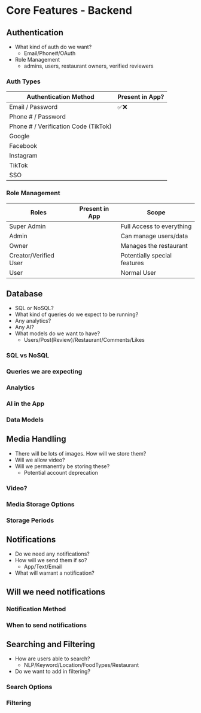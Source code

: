 
# Core Features - Backend

## Authentication

- What kind of auth do we want?
	- Email/Phone#/OAuth
- Role Management
	- admins, users, restaurant owners, verified reviewers


### Auth Types

| Authentication Method                | Present in App? |
| ------------------------------------ | --------------- |
| Email / Password                     | ✅❌              |
| Phone # / Password                   |                 |
| Phone # / Verification Code (TikTok) |                 |
| Google                               |                 |
| Facebook                             |                 |
| Instagram                            |                 |
| TikTok                               |                 |
| SSO                                  |                 |

### Role  Management

| Roles                 | Present in App | Scope                        |
| --------------------- | -------------- | ---------------------------- |
| Super Admin           |                | Full Access to everything    |
| Admin                 |                | Can manage users/data        |
| Owner                 |                | Manages the restaurant       |
| Creator/Verified User |                | Potentially special features |
| User                  |                | Normal User                  |

## Database

- SQL or NoSQL?
- What kind of queries do we expect to be running?
- Any analytics?
- Any AI?
- What models do we want to have?
	- Users/Post(Review)/Restaurant/Comments/Likes

### SQL vs NoSQL


### Queries we are expecting


### Analytics


### AI in the App


### Data Models


## Media Handling

- There will be lots of images.  How will we store them?
- Will we allow video?
- Will we permanently be storing these?  
	- Potential account deprecation

### Video?


### Media Storage Options


### Storage Periods


## Notifications

- Do we need any notifications?
- How will we send them if so?
	- App/Text/Email
- What will warrant a notification?

## Will we need notifications


### Notification Method


### When to send notifications


## Searching and Filtering

- How are users able to search?
	- NLP/Keyword/Location/FoodTypes/Restaurant
- Do we want to add in filtering?

### Search Options


### Filtering
